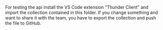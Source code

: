 For testing the api install the VS Code extension "Thunder Client" and import the collection contained in this folder.
If you change something and want to share it with the team, you have to export the collection and push the file to GitHub.
